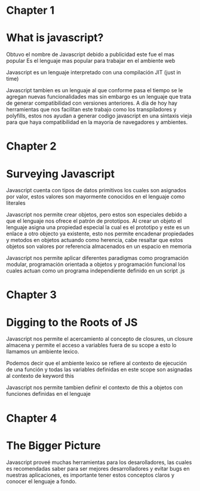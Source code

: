 # Chapter 1

# What is javascript?

Obtuvo el nombre de Javascript debido a publicidad este fue el mas popular
Es el lenguaje mas popular para trabajar en el ambiente web

Javascript es un lenguaje interpretado con una compilación JIT (just in time)

Javascript tambien es un lenguaje al que conforme pasa el tiempo se le agregan nuevas funcionalidades mas sin embargo es un lenguaje que trata de generar compatibilidad con versiones anteriores. A día de hoy hay herramientas que nos facilitan este trabajo como los transpiladores y polyfills, estos nos ayudan a generar codigo javascript en una sintaxis vieja para que haya compatibilidad en la mayoria de navegadores y ambientes.

# Chapter 2

# Surveying Javascript

Javascript cuenta con tipos de datos primitivos los cuales son asignados por valor, estos valores son mayormente conocidos en el lenguaje como literales

Javascript nos permite crear objetos, pero estos son especiales debido a que el lenguaje nos ofrece el patrón de prototipos. Al crear un objeto el lenguaje asigna una propiedad especial la cual es el prototipo y este es un enlace a otro objecto ya existente, esto nos permite encadenar propiedades y metodos en objetos actuando como herencia, cabe resaltar que estos objetos son valores por referencia almacenados en un espacio en memoria

Javascript nos permite aplicar diferentes paradigmas como programación modular, programación orientada a objetos y programación funcional los cuales actuan como un programa independiente definido en un script .js

# Chapter 3

# Digging to the Roots of JS

Javascript nos permite el acercamiento al concepto de closures, un closure almacena y permite el acceso a variables fuera de su scope a esto lo llamamos un ambiente lexico.

Podemos decir que el ambiente lexico se refiere al contexto de ejecución de una función y todas las variables definidas en este scope son asignadas al contexto de keyword this

Javascript nos permite tambien definir el contexto de this a objetos con funciones definidas en el lenguaje

# Chapter 4

# The Bigger Picture

Javascript proveé muchas herramientas para los desarolladores, las cuales es recomendadas saber para ser mejores desarrolladores y evitar bugs en nuestras aplicaciones, es importante tener estos conceptos claros y conocer el lenguaje a fondo.
